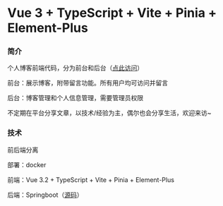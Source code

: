 # Vue 3 + TypeScript + Vite + Pinia + Element-Plus

### 简介

个人博客前端代码，分为前台和后台（[点此访问](http://124.223.175150:8080/#/)）

前台：展示博客，附带留言功能。所有用户均可访问并留言

后台：博客管理和个人信息管理，需要管理员权限 

不定期在平台分享文章，以技术/经验为主，偶尔也会分享生活，欢迎来访~

### 技术

前后端分离 

部署：docker

前端：Vue 3.2 + TypeScript + Vite + Pinia + Element-Plus

后端：Springboot（[源码](https://github.com/XinrZhou/my-blog-server)）

